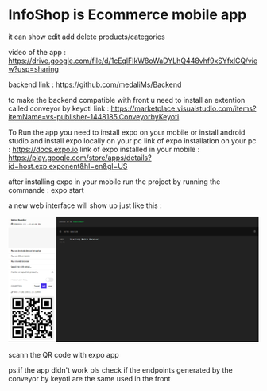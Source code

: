 # InfoShop is Ecommerce mobile app 
it can show edit add delete products/categories


video of the app : https://drive.google.com/file/d/1cEqlFIkW8oWaDYLhQ448vhf9xSYfxlCQ/view?usp=sharing

backend link : https://github.com/medaliMs/Backend

to make the backend compatible with front u need to install an extention called conveyor by keyoti 
link : https://marketplace.visualstudio.com/items?itemName=vs-publisher-1448185.ConveyorbyKeyoti


To Run the app you need to install expo on your mobile or install android studio and install expo locally on your pc
link of expo installation on your pc : https://docs.expo.io
link of expo installed in your mobile : https://play.google.com/store/apps/details?id=host.exp.exponent&hl=en&gl=US

after installing expo in your mobile
run the project by running the commande : expo start

a new web interface will show up just like this :

![](screenshots/Screenshot%202021-01-15%20144534.png)

scann the QR code with expo app 



ps:if the app didn't work pls check if the endpoints generated by the conveyor by keyoti are the same used in the front


